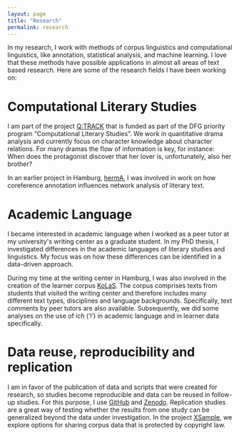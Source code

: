 ```yaml
---
layout: page
title: "Research"
permalink: research
---
```


In my research, I work with methods of corpus linguistics and computational linguistics, like annotation, statistical analysis, and machine learning. I love that these methods have possible applications in almost all areas of text based research. Here are some of the research fields I have been working on:


# Computational Literary Studies

I am part of the project [Q:TRACK](https://quadrama.github.io/) that is funded as part of the DFG priority program “Computational Literary Studies”. We work in quantitative drama analysis and currently focus on character knowledge about character relations. For many dramas the flow of information is key, for instance: When does the protagonist discover that her lover is, unfortunately, also her brother?

In an earlier project in Hamburg, [hermA](https://www.herma.uni-hamburg.de/), I was involved in work on how coreference annotation influences network analysis of literary text.


# Academic Language

I became interested in academic language when I worked as a peer tutor at my university's writing center as a graduate student. In my PhD thesis, I investigated differences in the academic languages of literary studies and linguistics. My focus was on how these differences can be identified in a data-driven approach. 

During my time at the writing center in Hamburg, I was also involved in the creation of the learner corpus [KoLaS](https://doi.org/10.25592/uhhfdm.8322). The corpus comprises texts from students that visited the writing center and therefore includes many different text types, disciplines and language backgrounds. Specifically, text comments by peer tutors are also available. Subsequently, we did some analyses on the use of *ich* (‘I’) in academic language and in learner data specifically.


# Data reuse, reproducibility and replication

I am in favor of the publication of data and scripts that were created for research, so studies become reproducible and data can be reused in follow-up studies. For this purpose, I use [GitHub](https://github.com/melandresen) and [Zenodo](https://zenodo.org/). Replication studies are a great way of testing whether the results from one study can be generalized beyond the data under investigation. In the project [XSample](https://www.izus.uni-stuttgart.de/fokus/fdm-projekte/xsample/), we explore options for sharing corpus data that is protected by copyright law.

